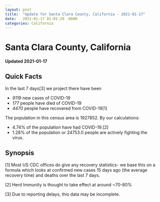 ```yaml
---
layout: post
title:  "Update for Santa Clara County, California - 2021-01-17"
date:   2021-01-17 01:01:29 -0600
categories: California
---
```


# Santa Clara County, California
#### Updated 2021-01-17

## Quick Facts

In the last 7 days[3] we project there have been
- *9119* new cases of COVID-19
- *177* people have died of COVID-19
- *4470* people have recovered from COVID-19[1]

The population in this census area is 1927852. By our calculations:
- 4.74% of the population have had COVID-19.[2]
- 1.28% of the population or 24753.0 people are actively fighting the virus.

## Synopsis




[1] Most US CDC offices do give any recovery statistics- we base this on a formula which looks at confirmed new cases
15 days ago (the average recovery time) and deaths over the last 7 days.

[2] Herd Immunity is thought to take effect at around ~70-80%

[3] Due to reporting delays, this data may be incomplete.
 
    